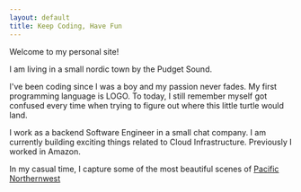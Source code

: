 ```yaml
---
layout: default
title: Keep Coding, Have Fun
---
```


Welcome to my personal site!

I am living in a small nordic town by the Pudget Sound.

I've been coding since I was a boy and my passion never fades. My first programming language is LOGO. To today, I still remember myself got confused every time when trying to figure out where this little turtle would land.

I work as a backend Software Engineer in a small chat company. I am currently building exciting things related to Cloud Infrastructure. Previously I worked in Amazon.

In my casual time, I capture some of the most beautiful scenes of [Pacific Northernwest](https://500px.com/p/ydotzhou)

